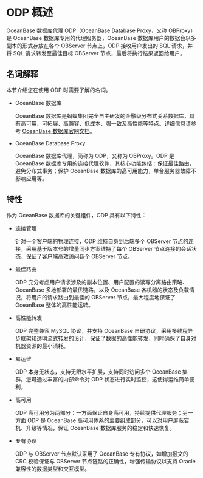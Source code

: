 # ODP 概述

OceanBase 数据库代理 ODP（OceanBase Database Proxy，又称 OBProxy）是 OceanBase 数据库专用的代理服务器，OceanBase 数据库用户的数据会以多副本的形式存放在各个 OBServer 节点上，ODP 接收用户发出的 SQL 请求，并将 SQL 请求转发至最佳目标 OBServer 节点，最后将执行结果返回给用户。

## 名词解释

本节介绍您在使用 ODP 时需要了解的名词。

* OceanBase 数据库

  OceanBase 数据库是蚂蚁集团完全自主研发的金融级分布式关系数据库，具有高可用、可拓展、高兼容、低成本、强一致及高性能等特点。详细信息请参考 [OceanBase 数据库官网文档](https://www.oceanbase.com/docs/oceanbase-database-cn)。

* OceanBase Database Proxy

  OceanBase 数据库代理，简称为 ODP，又称为 OBProxy。ODP 是 OceanBase 数据库专用的连接代理软件，其核心功能包括：保证最佳路由，避免分布式事务；保护 OceanBase 数据库的高可用能力，单台服务器故障不影响应用等。

## 特性

作为 OceanBase 数据库的关键组件，ODP 具有以下特性：

* 连接管理

  针对一个客户端的物理连接，ODP 维持自身到后端多个 OBServer 节点的连接，采用基于版本号的增量同步方案维持了每个 OBServer 节点连接的会话状态，保证了客户端高效访问各个 OBServer 节点。

* 最佳路由

  ODP 充分考虑用户请求涉及的副本位置、用户配置的读写分离路由策略、OceanBase 多地部署的最优链路，以及 OceanBase 各机器的状态及负载情况，将用户的请求路由到最佳的 OBServer 节点，最大程度地保证了 OceanBase 整体的高性能运转。

* 高性能转发

  ODP 完整兼容 MySQL 协议，并支持 OceanBase 自研协议，采用多线程异步框架和透明流式转发的设计，保证了数据的高性能转发，同时确保了自身对机器资源的最小消耗。
  
* 易运维

  ODP 本身无状态，支持无限水平扩展，支持同时访问多个 OceanBase 集群。您可通过丰富的内部命令对 ODP 状态进行实时监控，这使得运维简单便利。

* 高可用

  ODP 高可用分为两部分：一方面保证自身高可用，持续提供代理服务；另一方面 ODP 是 OceanBase 高可用体系的主要组成部分，可以对用户屏蔽宕机、升级等情况，保证 OceanBase 数据库服务的稳定和快速恢复。

* 专有协议

  ODP 与 OBServer 节点默认采用了 OceanBase 专有协议，如增加报文的 CRC 校验保证与 OBServer 节点链路的正确性，增强传输协议以支持 Oracle 兼容性的数据类型和交互模型。

